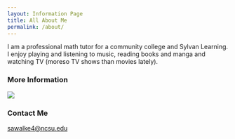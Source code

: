 ```yaml
---
layout: Information Page
title: All About Me
permalink: /about/
---
```


I am a professional math tutor for a community college and Sylvan Learning. I enjoy playing and listening to music, reading books and manga and watching TV (moreso TV shows than movies lately).

### More Information

![](Pictures/FerryRide.jpg)

### Contact Me


[sawalke4@ncsu.edu](mailto:sawalke4@ncsu.edu)
